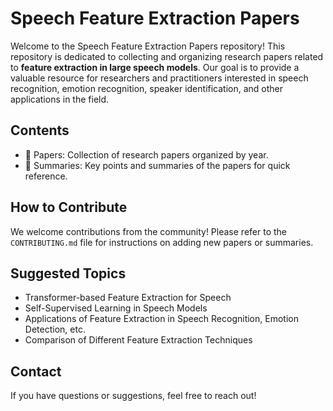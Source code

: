 # Speech Feature Extraction Papers

Welcome to the Speech Feature Extraction Papers repository! This repository is dedicated to collecting and organizing research papers related to **feature extraction in large speech models**. Our goal is to provide a valuable resource for researchers and practitioners interested in speech recognition, emotion recognition, speaker identification, and other applications in the field.

## Contents
- 📂 Papers: Collection of research papers organized by year.
- 📂 Summaries: Key points and summaries of the papers for quick reference.

## How to Contribute
We welcome contributions from the community! Please refer to the `CONTRIBUTING.md` file for instructions on adding new papers or summaries.

## Suggested Topics
- Transformer-based Feature Extraction for Speech
- Self-Supervised Learning in Speech Models
- Applications of Feature Extraction in Speech Recognition, Emotion Detection, etc.
- Comparison of Different Feature Extraction Techniques

## Contact
If you have questions or suggestions, feel free to reach out!
